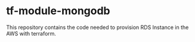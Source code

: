 # tf-module-mongodb

This repository contains the code needed to provision RDS Instance in the AWS with terraform.